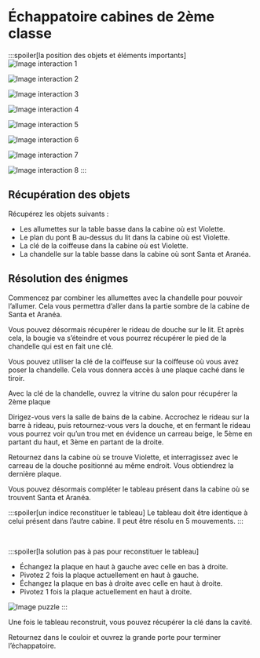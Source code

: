 # Échappatoire cabines de 2ème classe

:::spoiler[la position des objets et éléments importants]
![Image interaction 1](/assets/jeu/999/guide/echappatoires/cabines_de_2eme_classe/interaction_1.webp)

![Image interaction 2](/assets/jeu/999/guide/echappatoires/cabines_de_2eme_classe/interaction_2.webp)

![Image interaction 3](/assets/jeu/999/guide/echappatoires/cabines_de_2eme_classe/interaction_3.webp)

![Image interaction 4](/assets/jeu/999/guide/echappatoires/cabines_de_2eme_classe/interaction_4.webp)

![Image interaction 5](/assets/jeu/999/guide/echappatoires/cabines_de_2eme_classe/interaction_5.webp)

![Image interaction 6](/assets/jeu/999/guide/echappatoires/cabines_de_2eme_classe/interaction_6.webp)

![Image interaction 7](/assets/jeu/999/guide/echappatoires/cabines_de_2eme_classe/interaction_7.webp)

![Image interaction 8](/assets/jeu/999/guide/echappatoires/cabines_de_2eme_classe/interaction_8.webp)
:::

## Récupération des objets

Récupérez les objets suivants :
- Les allumettes sur la table basse dans la cabine où est Violette.
- Le plan du pont B au-dessus du lit dans la cabine où est Violette.
- La clé de la coiffeuse dans la cabine où est Violette.
- La chandelle sur la table basse dans la cabine où sont Santa et Aranéa.

## Résolution des énigmes

Commencez par combiner les allumettes avec la chandelle pour pouvoir l’allumer. Cela vous permettra d’aller dans la partie sombre de la cabine de Santa et Aranéa.

Vous pouvez désormais récupérer le rideau de douche sur le lit. Et après cela, la bougie va s’éteindre et vous pourrez récupérer le pied de la chandelle qui est en fait une clé.

Vous pouvez utiliser la clé de la coiffeuse sur la coiffeuse où vous avez poser la chandelle. Cela vous donnera accès à une plaque caché dans le tiroir.

Avec la clé de la chandelle, ouvrez la vitrine du salon pour récupérer la 2ème plaque

Dirigez-vous vers la salle de bains de la cabine. Accrochez le rideau sur la barre à rideau, puis retournez-vous vers la douche, et en fermant le rideau vous pourrez voir qu’un trou met en évidence un carreau beige, le 5ème en partant du haut, et 3ème en partant de la droite.

Retournez dans la cabine où se trouve Violette, et interragissez avec le carreau de la douche positionné au même endroit. Vous obtiendrez la dernière plaque.

Vous pouvez désormais compléter le tableau présent dans la cabine où se trouvent Santa et Aranéa.

:::spoiler[un indice reconstituer le tableau]
Le tableau doit être identique à celui présent dans l’autre cabine.
Il peut être résolu en 5 mouvements.
:::

<br>

:::spoiler[la solution pas à pas pour reconstituer le tableau]
- Échangez la plaque en haut à gauche avec celle en bas à droite.
- Pivotez 2 fois la plaque actuellement en haut à gauche.
- Échangez la plaque en bas à droite avec celle en haut à droite.
- Pivotez 1 fois la plaque actuellement en haut à droite.

![Image puzzle](/assets/jeu/999/guide/echappatoires/cabines_de_2eme_classe/puzzle.webp)
:::

Une fois le tableau reconstruit, vous pouvez récupérer la clé dans la cavité.

Retournez dans le couloir et ouvrez la grande porte pour terminer l’échappatoire.